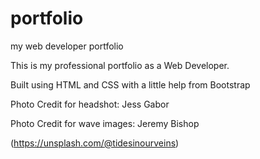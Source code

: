 # portfolio
my web developer portfolio

This is my professional portfolio as a Web Developer.

Built using HTML and CSS with a little help from Bootstrap

Photo Credit for headshot: Jess Gabor

Photo Credit for wave images:  Jeremy Bishop

(https://unsplash.com/@tidesinourveins)
